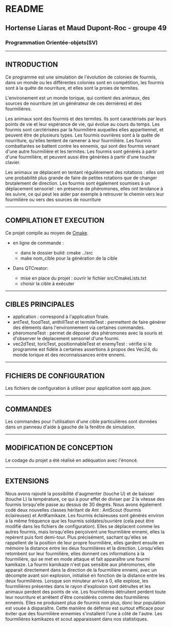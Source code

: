 # README 
## Hortense Liaras et Maud Dupont-Roc - groupe 49

### Programmation Orientée-objets(SV)
---

## INTRODUCTION
Ce programme est une simulation de l'évolution de colonies de fourmis, dans un monde ou les différentes colonies sont en compétition, les fourmis sont à la quête de nourriture, et elles sont la proies de termites.

L'environement est un monde torique, qui contient des animaux, des sources de nourriture (et un générateur de ces dernières) et des fourmilières. 

Les animaux sont des fourmis et des termites. Ils sont caractérisés par leurs points de vie et leur espérance de vie, qui évolue au cours du temps. 
Les fourmis sont carctérisées par la fourmilière auquelles elles appartiennet, et peuvent être de plusieurs types. Les fourmis ouvrières sont à la quête de nourriture, qu'elles tentent de ramener à leur fourmilière. Les fourmis combattantes se battent contre les ennemis, qui sont des fourmis venant d'une autre fourmilière et les termites.
Les fourmis sont générés à partir d'une fourmilière, et peuvent aussi être générées à partir d'une touche clavier.

Les animaux se déplacent en tentant régulièrement des rotations : elles ont une probabilité plus grande de faire de petites rotations que de changer brutalement de direction. Les fourmis sont également soumises à un déplacement sensoriel : en présence de phéromones, elles ont tendance à les suivre, ce qui peut les aider par exemple à retrouver le chemin vers leur fourmilière ou vers des sources de nourriture

---

## COMPILATION ET EXECUTION

Ce projet compile au moyen de [Cmake](https://cmake.org/).

* en ligne de commande :
  * dans le dossier build: cmake ../src
  * make nom_cible pour la génération de la cible

* Dans QTCreator:
  * mise en place du projet : ouvrir le fichier src/CmakeLists.txt
  * choisir la cible à exécuter
  
---

## CIBLES PRINCIPALES

* application :  correspond à l'application finale.
* antTest, foodTest, anthillTest et termiteTest : permettent de faire générer des éléments dans l'environnement via certaines commandes.
* pheromoneTest : permet de déposer des phéromones avec la souris et d'observer le déplacement sensoriel d'une fourmi.
* vec2dTest, toricTest, positionnableTest et enemyTest : vérifie si le programme est fidèle à certaines assertions à propos des Vec2d, du monde torique et des reconnaissances entre ennemi.

---

## FICHIERS DE CONFIGURATION

Les fichiers de configuration à utiliser pour application sont app.json.

---

## COMMANDES

Les commandes pour l'utilisation d'une cible particulières sont données
dans un panneau d'aide à gauche de la fenêtre de simulation.

--- 

## MODIFICATION DE CONCEPTION

Le codage du projet a été réalisé en adéquation avec l'énoncé.

---

## EXTENSIONS

Nous avons rajouté la possibilité d'augmenter (touche U) et de baisser (touche L) la température, ce qui à pour effet de diviser par 2 la vitesse des fourmis lorsqu'elle passe au dessus de 30 degrés. 
Nous avons également codé deux nouvelles classes héritant de Ant : AntScout (fourmis éclaireuses) et AntKamikaze. Les fourmis éclaireuses sont générés environ à la même fréquence que les fourmis soldates/ouvrière (cela peut être modifié dans les fichiers de configuration). Elles se déplacent comme les autres fourmis, mais lorsqu'elles perçoivent une fourmilière ennemi, elles la repèrent puis font demi-tour. Plus précisément, sachant qu'elles se rappellent de la position de leur propre fourmilière, elles gardent ensuite en mémoire la distance entre les deux fourmilières et la direction. Lorsqu'elles retombent sur leur fourmilière, elles donnent ces informations à la fourmilière, qui se met en mode attaque et fait apparaître une fourmi kamikaze. La fourmi kamikaze n'est pas sensible aux phéromones, elle apparait directement dans la direction de la fourmilière ennemi, avec un décompte avant son explosion, initialisé en fonction de la distance entre les deux fourmilières. Lorsque son minuteur arrive à 0, elle explose, les fourmilières présentes dans le rayon d'explosion sont détruites et les animaux perdent des points de vie. Les fourmilières détruitent perdent toute leur nourriture et arrêtent d'être considérés comme des fourmilières ennemis. Elles ne produisent plus de fourmis non plus, donc leur population est vouée à disparaître. Cette manière de défense est surtout efficace pour éviter que des fourmilière ennemies s'installent l'une à côté de l'autre. 
Les fourmilières kamikazes et scout apparaissent dans nos statistiques.

